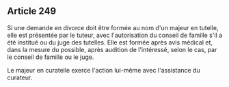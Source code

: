 Article 249
----
Si une demande en divorce doit être formée au nom d'un majeur en tutelle, elle
est présentée par le tuteur, avec l'autorisation du conseil de famille s'il a
été institué ou du juge des tutelles. Elle est formée après avis médical et,
dans la mesure du possible, après audition de l'intéressé, selon le cas, par le
conseil de famille ou le juge.

Le majeur en curatelle exerce l'action lui-même avec l'assistance du curateur.
